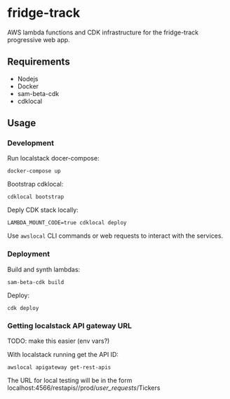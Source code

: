 # fridge-track

AWS lambda functions and CDK infrastructure for the fridge-track progressive web app.

## Requirements

- Nodejs
- Docker
- sam-beta-cdk
- cdklocal

## Usage

### Development

Run localstack docer-compose:

`docker-compose up`

Bootstrap cdklocal:

`cdklocal bootstrap`

Deply CDK stack locally:

`LAMBDA_MOUNT_CODE=true cdklocal deploy`

Use `awslocal` CLI commands or web requests to interact with the services.

### Deployment

Build and synth lambdas:

`sam-beta-cdk build`

Deploy:

`cdk deploy`

### Getting localstack API gateway URL

TODO: make this easier (env vars?)

With localstack running get the API ID:

`awslocal apigateway get-rest-apis`

The URL for local testing will be in the form localhost:4566/restapis/<api id>/prod/_user_requests_/Tickers
